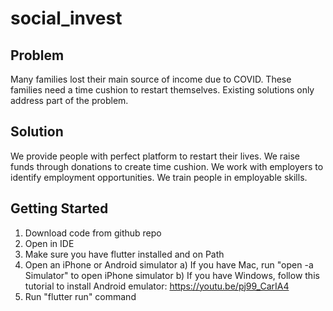 # social_invest

## Problem

Many families lost their main source of income due to COVID.
These families need a time cushion to restart themselves.
Existing solutions only address part of the problem. 

## Solution

We provide people with perfect platform to restart their lives.
We raise funds through donations to create time cushion.
We work with employers to identify employment opportunities.
We train people in employable skills.


## Getting Started

1) Download code from github repo
2) Open in IDE
3) Make sure you have flutter installed and on Path
4) Open an iPhone or Android simulator
    a) If you have Mac, run "open -a Simulator" to open iPhone simulator
    b) If you have Windows, follow this tutorial to install Android emulator: https://youtu.be/pj99_CarIA4
6) Run "flutter run" command 
